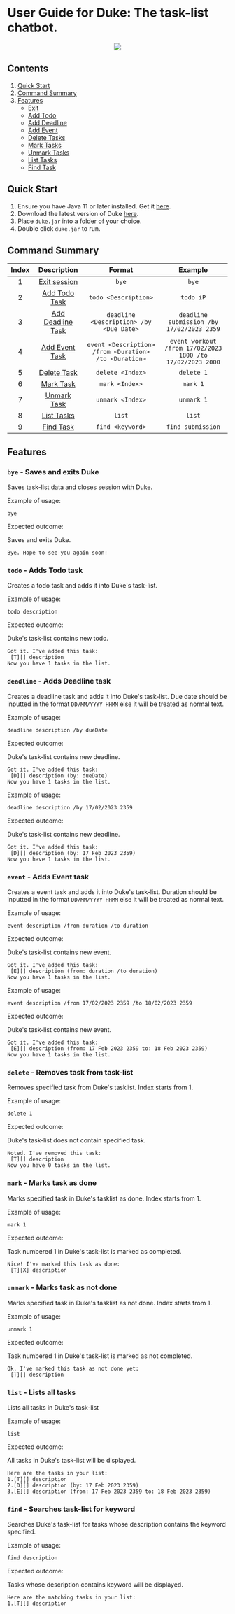 # User Guide for Duke: The task-list chatbot.
<div align="center">
  <img src="./Ui.png" />
</div>

## Contents
1. [Quick Start](#quick-start)
2. [Command Summary](#command-summary)
3. [Features](#features)
    - [Exit](#bye---saves-and-exits-duke)
    - [Add Todo](#todo---adds-todo-task)
    - [Add Deadline](#deadline---adds-deadline-task)
    - [Add Event](#event---adds-event-task)
    - [Delete Tasks](#delete---removes-task-from-task-list)
    - [Mark Tasks](#mark---marks-task-as-done)
    - [Unmark Tasks](#unmark---marks-task-as-not-done)
    - [List Tasks](#list---lists-all-tasks)
    - [Find Task](#find---searches-task-list-for-keyword)

## Quick Start

1. Ensure you have Java 11 or later installed. Get it [here](https://www.oracle.com/sg/java/technologies/javase/jdk11-archive-downloads.html).
2. Download the latest version of Duke [here](https://github.com/pzhengze/iP/releases/latest).
3. Place `duke.jar` into a folder of your choice.
4. Double click `duke.jar` to run.

## Command Summary

| Index | Description | Format | Example |
| :-: | :-: | :-: | :-: |
| 1 | [Exit session](#bye---saves-and-exits-duke) | `bye` | `bye` |
| 2 | [Add Todo Task](#todo---adds-todo-task) | `todo <Description>` | `todo iP` |
| 3 | [Add Deadline Task](#deadline---adds-deadline-task) | `deadline <Description> /by <Due Date>` | `deadline submission /by 17/02/2023 2359` |
| 4 | [Add Event Task](#event---adds-event-task) | `event <Description> /from <Duration> /to <Duration>` | `event workout /from 17/02/2023 1800 /to 17/02/2023 2000` |
| 5 | [Delete Task](#delete---removes-task-from-task-list) | `delete <Index>` | `delete 1` |
| 6 | [Mark Task](#mark---marks-task-as-done) | `mark <Index>` | `mark 1` |
| 7 | [Unmark Task](#unmark---marks-task-as-not-done) | `unmark <Index>` | `unmark 1` |
| 8 | [List Tasks](#list---lists-all-tasks) | `list` | `list` |
| 9 | [Find Task](#find---searches-task-list-for-keyword) | `find <keyword>` | `find submission` |

## Features

### `bye` - Saves and exits Duke

Saves task-list data and closes session with Duke.

Example of usage: 

`bye`

Expected outcome:

Saves and exits Duke.

```
Bye. Hope to see you again soon!
```

### `todo` - Adds Todo task

Creates a todo task and adds it into Duke's task-list.

Example of usage: 

`todo description`

Expected outcome:

Duke's task-list contains new todo.

```
Got it. I've added this task:
 [T][] description
Now you have 1 tasks in the list.
```

### `deadline` - Adds Deadline task

Creates a deadline task and adds it into Duke's task-list.
Due date should be inputted in the format `DD/MM/YYYY HHMM` else it will be treated as normal text.

Example of usage: 

`deadline description /by dueDate`

Expected outcome:

Duke's task-list contains new deadline.

```
Got it. I've added this task:
 [D][] description (by: dueDate)
Now you have 1 tasks in the list.
```

Example of usage: 

`deadline description /by 17/02/2023 2359`

Expected outcome:

Duke's task-list contains new deadline.

```
Got it. I've added this task:
 [D][] description (by: 17 Feb 2023 2359)
Now you have 1 tasks in the list.
```

### `event` - Adds Event task

Creates a event task and adds it into Duke's task-list.
Duration should be inputted in the format `DD/MM/YYYY HHMM` else it will be treated as normal text.

Example of usage: 

`event description /from duration /to duration`

Expected outcome:

Duke's task-list contains new event.

```
Got it. I've added this task:
 [E][] description (from: duration /to duration)
Now you have 1 tasks in the list.
```

Example of usage: 

`event description /from 17/02/2023 2359 /to 18/02/2023 2359`

Expected outcome:

Duke's task-list contains new event.

```
Got it. I've added this task:
 [E][] description (from: 17 Feb 2023 2359 to: 18 Feb 2023 2359)
Now you have 1 tasks in the list.
```

### `delete` - Removes task from task-list

Removes specified task from Duke's tasklist.
Index starts from 1.

Example of usage: 

`delete 1`

Expected outcome:

Duke's task-list does not contain specified task.

```
Noted. I've removed this task:
 [T][] description
Now you have 0 tasks in the list.
```

### `mark` - Marks task as done

Marks specified task in Duke's tasklist as done.
Index starts from 1.

Example of usage: 

`mark 1`

Expected outcome:

Task numbered 1 in Duke's task-list is marked as completed.

```
Nice! I've marked this task as done:
 [T][X] description
```

### `unmark` - Marks task as not done

Marks specified task in Duke's tasklist as not done.
Index starts from 1.

Example of usage: 

`unmark 1`

Expected outcome:

Task numbered 1 in Duke's task-list is marked as not completed.

```
Ok, I've marked this task as not done yet:
 [T][] description
```

### `list` - Lists all tasks

Lists all tasks in Duke's task-list

Example of usage: 

`list`

Expected outcome:

All tasks in Duke's task-list will be displayed.

```
Here are the tasks in your list: 
1.[T][] description
2.[D][] description (by: 17 Feb 2023 2359)
3.[E][] description (from: 17 Feb 2023 2359 to: 18 Feb 2023 2359)
```

### `find` - Searches task-list for keyword

Searches Duke's task-list for tasks whose description contains the keyword specified.

Example of usage: 

`find description`

Expected outcome:

Tasks whose description contains keyword will be displayed.

```
Here are the matching tasks in your list: 
1.[T][] description
```
